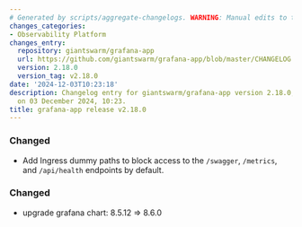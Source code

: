 ```yaml
---
# Generated by scripts/aggregate-changelogs. WARNING: Manual edits to this files will be overwritten.
changes_categories:
- Observability Platform
changes_entry:
  repository: giantswarm/grafana-app
  url: https://github.com/giantswarm/grafana-app/blob/master/CHANGELOG.md#2180---2024-12-03
  version: 2.18.0
  version_tag: v2.18.0
date: '2024-12-03T10:23:18'
description: Changelog entry for giantswarm/grafana-app version 2.18.0, published
  on 03 December 2024, 10:23.
title: grafana-app release v2.18.0
---
```


### Changed
- Add Ingress dummy paths to block access to the `/swagger`, `/metrics`, and `/api/health` endpoints by default.
### Changed
- upgrade grafana chart: 8.5.12 => 8.6.0
